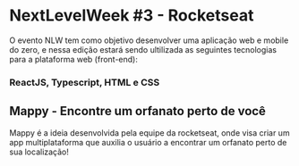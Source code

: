 # NextLevelWeek #3 - Rocketseat

O evento NLW tem como objetivo desenvolver uma aplicação web e mobile do zero,
e nessa edição estará sendo ultilizada as seguintes tecnologias para a plataforma web (front-end): 

### ReactJS, Typescript, HTML e CSS

## Mappy - Encontre um orfanato perto de você

Mappy é a ideia desenvolvida pela equipe da rocketseat,
onde visa criar um app multiplataforma que auxilia o usuário a encontrar um orfanato perto de sua localização!
